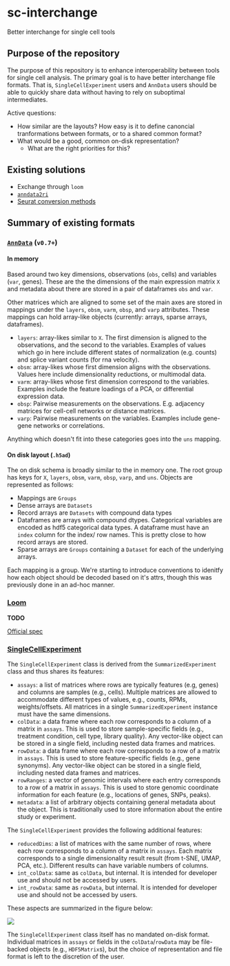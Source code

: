 # sc-interchange

Better interchange for single cell tools

## Purpose of the repository

The purpose of this repository is to enhance interoperability between tools for single cell analysis. The primary goal is to have better interchange file formats. That is, `SingleCellExperiment` users and `AnnData` users should be able to quickly share data without having to rely on suboptimal intermediates.

Active questions:

* How similar are the layouts? How easy is it to define canoncial tranformations between formats, or to a shared common format?
* What would be a good, common on-disk representation?
  * What are the right priorities for this?

## Existing solutions

* Exchange through `loom`
* [`anndata2ri`](https://github.com/theislab/anndata2ri)
* [Seurat conversion methods](https://satijalab.org/seurat/v3.0/conversion_vignette.html)

## Summary of existing formats

### [`AnnData`](github.com/theislab/anndata) (`v0.7+`)

#### In memory

Based around two key dimensions, observations (`obs`, cells) and variables (`var`, genes). These are the the dimensions of the main expression matrix `X` and metadata about there are stored in a pair of dataframes `obs` and `var`.

Other matrices which are aligned to some set of the main axes are stored in mappings under the `layers`, `obsm`, `varm`, `obsp`, and `varp` attributes. These mappings can hold array-like objects (currently: arrays, sparse arrays, dataframes).

* `layers`: array-likes similar to `X`. The first dimension is aligned to the observations, and the second to the variables. Examples of values which go in here include different states of normalization (e.g. counts) and splice variant counts (for rna velocity).
* `obsm`: array-likes whose first dimension aligns with the observations. Values here include dimensionality reductions, or multimodal data.
* `varm`: array-likes whose first dimension correspond to the variables. Examples include the feature loadings of a PCA, or differential expression data.
* `obsp`: Pairwise measurements on the observations. E.g. adjacency matrices for cell-cell networks or distance matrices.
* `varp`: Pairwise measurements on the variables. Examples include gene-gene networks or correlations.

Anything which doesn't fit into these categories goes into the `uns` mapping.

#### On disk layout (`.h5ad`)

The on disk schema is broadly similar to the in memory one. The root group has keys for `X`, `layers`, `obsm`, `varm`, `obsp`, `varp`, and `uns`. Objects are represented as follows:

* Mappings are `Groups`
* Dense arrays are `Datasets`
* Record arrays are `Datasets` with compound data types
* Dataframes are arrays with compound dtypes. Categorical variables are encoded as hdf5 categorical data types. A dataframe must have an `index` column for the index/ row names. This is pretty close to how record arrays are stored.
* Sparse arrays are `Groups` containing a `Dataset` for each of the underlying arrays.

Each mapping is a group. We're starting to introduce conventions to idenitfy how each object should be decoded based on it's attrs, though this was previously done in an ad-hoc manner.

### [Loom](http://loompy.org)

**TODO**

[Official spec](http://linnarssonlab.org/loompy/format/index.html)

### [SingleCellExperiment](https://bioconductor.org/packages/devel/bioc/html/SingleCellExperiment.html)

The `SingleCellExperiment` class is derived from the `SummarizedExperiment` class and thus shares its features:

* `assays`: a list of matrices where rows are typically features (e.g, genes) and columns are samples (e.g., cells).
Multiple matrices are allowed to accommodate different types of values, e.g., counts, RPMs, weights/offsets.
All matrices in a single `SummarizedExperiment` instance must have the same dimensions.
* `colData`: a data frame where each row corresponds to a column of a matrix in `assays`.
This is used to store sample-specific fields (e.g., treatment condition, cell type, library quality).
Any vector-like object can be stored in a single field, including nested data frames and matrices.
* `rowData`: a data frame where each row corresponds to a row of a matrix in `assays`.
This is used to store feature-specific fields (e.g., gene synonyms).
Any vector-like object can be stored in a single field, including nested data frames and matrices.
* `rowRanges`: a vector of genomic intervals where each entry corresponds to a row of a matrix in `assays`.
This is used to store genomic coordinate information for each feature (e.g., locations of genes, SNPs, peaks).
* `metadata`: a list of arbitrary objects containing general metadata about the object.
This is traditionally used to store information about the entire study or experiment.

The `SingleCellExperiment` provides the following additional features:

* `reducedDims`: a list of matrices with the same number of rows, where each row corresponds to a column of a matrix in `assays`.
Each matrix corresponds to a single dimensionality result result (from t-SNE, UMAP, PCA, etc.).
Different results can have variable numbers of columns.
* `int_colData`: same as `colData`, but internal.
It is intended for developer use and should not be accessed by users.
* `int_rowData`: same as `rowData`, but internal.
It is intended for developer use and should not be accessed by users.

These aspects are summarized in the figure below:

![](https://osca.bioconductor.org/images/SingleCellExperiment.png)

The `SingleCellExperiment` class itself has no mandated on-disk format.
Individual matrices in `assays` or fields in the `colData`/`rowData` may be file-backed objects (e.g., `HDF5Matrix`s),
but the choice of representation and file format is left to the discretion of the user.
